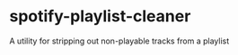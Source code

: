 spotify-playlist-cleaner
========================

A utility for stripping out non-playable tracks from a playlist